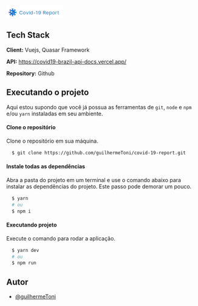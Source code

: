 ![Logo](https://raw.githubusercontent.com/guilhermeToni/covid-19-report/main/public/logo.png)
## Tech Stack

**Client:** Vuejs, Quasar Framework

**API:** https://covid19-brazil-api-docs.vercel.app/

**Repository:** Github
## Executando o projeto

Aqui estou supondo que você já possua as ferramentas de `git`, `node` e `npm` e/ou `yarn` instaladas em seu ambiente.
#### Clone o repositório
Clone o repositório em sua máquina.

```bash
  $ git clone https://github.com/guilhermeToni/covid-19-report.git
```

#### Instale todas as dependências
Abra a pasta do projeto em um terminal e use o comando abaixo para instalar as dependências do projeto. Este passo pode demorar um pouco.

```bash
  $ yarn
  # ou
  $ npm i
```
#### Executando projeto
Execute o comando para rodar a aplicação.

```bash
  $ yarn dev
  # ou
  $ npm run
```


## Autor

- [@guilhermeToni](https://www.github.com/guilhermeToni)

